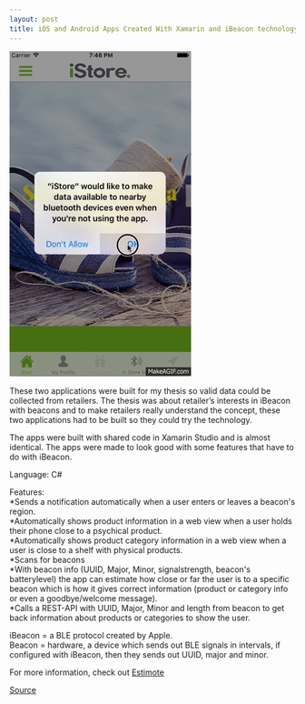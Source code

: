 ```yaml
---
layout: post
title: iOS and Android Apps Created With Xamarin and iBeacon technology as a concept for Retailers
---
```

![Geometric pattern with fading gradient](/img/ibeaconRetail.gif)

These two applications were built for my thesis so valid data could be collected from retailers. 
The thesis was about retailer’s interests in iBeacon with beacons and to make retailers really understand the concept, these two applications had to be built so they could try the technology. 

The apps were built with shared code in Xamarin Studio and is almost identical. The apps were made to look good with some features that have to do with iBeacon.

Language: C#

Features:<br>
*Sends a notification automatically when a user enters or leaves a beacon's region. <br>
*Automatically shows product information in a web view when a user holds their phone close to a psychical product. <br>
*Automatically shows product category information in a web view when a user is close to a shelf with physical products.<br>
*Scans for beacons<br>
*With beacon info (UUID, Major, Minor, signalstrength, beacon's batterylevel) the app can estimate how close or far the user is to a      specific beacon which is how it gives correct information (product or category info or even a goodbye/welcome message).<br>
*Calls a REST-API with UUID, Major, Minor and length from beacon to get back information about products or categories to show the user. <br>

iBeacon = a BLE protocol created by Apple.<br>
Beacon = hardware, a device which sends out BLE signals in intervals, if configured with iBeacon, then they sends out UUID, major and minor. 

For more information, check out [Estimote](http://estimote.com/)


[Source](https://github.com/axelnyberg/iBeaconRetail)




